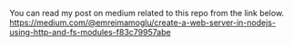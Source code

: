 You can read my post on medium related to this repo from the link below.
https://medium.com/@emreimamoglu/create-a-web-server-in-nodejs-using-http-and-fs-modules-f83c79957abe